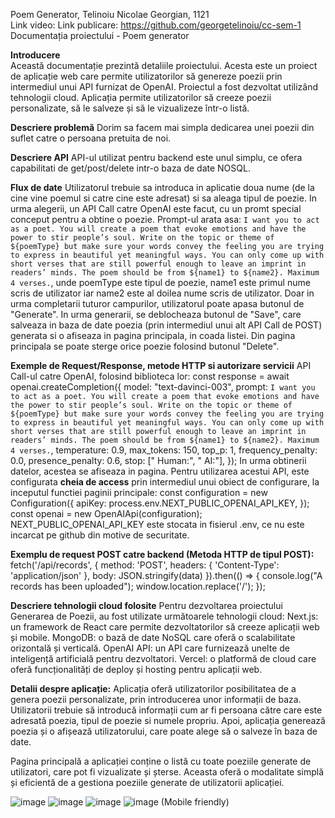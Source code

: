 Poem Generator, Telinoiu Nicolae Georgian, 1121<br />
Link video:
Link publicare: https://github.com/georgetelinoiu/cc-sem-1<br />
Documentația proiectului - Poem generator<br />

**Introducere**<br />
Această documentație prezintă detaliile proiectului. Acesta este un proiect de aplicație web care permite utilizatorilor să genereze poezii prin intermediul unui API furnizat de OpenAI. Proiectul a fost dezvoltat utilizând tehnologii cloud. Aplicația permite utilizatorilor să creeze poezii personalizate, să le salveze și să le vizualizeze într-o listă.

**Descriere problemă**
Dorim sa facem mai simpla dedicarea unei poezii din suflet catre o persoana pretuita de noi.

**Descriere API**
API-ul utilizat pentru backend este unul simplu, ce ofera capabilitati de get/post/delete intr-o baza de date NOSQL.

**Flux de date**
Utilizatorul trebuie sa introduca in aplicatie doua nume (de la cine vine poemul si catre cine este adresat) si sa aleaga tipul de poezie.
In urma alegerii, un API Call catre OpenAI este facut, cu un promt special conceput pentru a obtine o poezie.
Prompt-ul arata asa: `I want you to act as a poet. You will create a poem that evoke emotions and have the power to stir people’s soul. Write on the topic or theme of ${poemType} but make sure your words convey the feeling you are trying to express in beautiful yet meaningful ways. You can only come up with short verses that are still powerful enough to leave an imprint in readers’ minds. The poem should be from ${name1} to ${name2}. Maximum 4 verses.`, unde poemType este tipul de poezie, name1 este primul nume scris de utilizator iar name2 este al doilea nume scris de utilizator.
Doar in urma completarii tuturor campurilor, utilizatorul poate apasa butonul de "Generate".
In urma generarii, se deblocheaza butonul de "Save", care salveaza in baza de date poezia (prin intermediul unui alt API Call de POST) generata si o afiseaza in pagina principala, in coada listei.
Din pagina principala se poate sterge orice poezie folosind butonul "Delete".

**Exemple de Request/Response, metode HTTP si autorizare servicii**
API Call-ul catre OpenAI, folosind biblioteca lor:
const response = await openai.createCompletion({
			model: "text-davinci-003",
			prompt: `I want you to act as a poet. You will create a poem that evoke emotions and have the power to stir people’s soul. Write on the topic or theme of ${poemType} but make sure your words convey the feeling you are trying to express in beautiful yet meaningful ways. You can only come up with short verses that are still powerful enough to leave an imprint in readers’ minds. The poem should be from ${name1} to ${name2}. Maximum 4 verses.`,
			temperature: 0.9,
			max_tokens: 150,
			top_p: 1,
			frequency_penalty: 0.0,
			presence_penalty: 0.6,
			stop: [" Human:", " AI:"],
		});
In urma obtinerii datelor, acestea se afiseaza in pagina.
Pentru utilizarea acestui API, este configurata **cheia de access** prin intermediul unui obiect de configurare, la inceputul functiei paginii principale:
const configuration = new Configuration({
		apiKey: process.env.NEXT_PUBLIC_OPENAI_API_KEY,
	});
	const openai = new OpenAIApi(configuration);
NEXT_PUBLIC_OPENAI_API_KEY este stocata in fisierul .env, ce nu este incarcat pe github din motive de securitate.

**Exemplu de request POST catre backend (Metoda HTTP de tipul POST):**
fetch('/api/records', {
				method: 'POST',
				headers: {
					'Content-Type': 'application/json'
				},
				body: JSON.stringify(data)
			}).then(() => {
				console.log("A records has been uploaded");
				window.location.replace('/');
			});

**Descriere tehnologii cloud folosite**
Pentru dezvoltarea proiectului Generarea de Poezii, au fost utilizate următoarele tehnologii cloud:
Next.js: un framework de React care permite dezvoltatorilor să creeze aplicații web și mobile.
MongoDB: o bază de date NoSQL care oferă o scalabilitate orizontală și verticală.
OpenAI API: un API care furnizează unelte de inteligență artificială pentru dezvoltatori.
Vercel: o platformă de cloud care oferă funcționalități de deploy și hosting pentru aplicații web.

**Detalii despre aplicație:**
Aplicația oferă utilizatorilor posibilitatea de a genera poezii personalizate, prin introducerea unor informații de baza. Utilizatorii trebuie să introducă informații cum ar fi persoana către care este adresată poezia, tipul de poezie si numele propriu. Apoi, aplicația generează poezia și o afișează utilizatorului, care poate alege să o salveze în baza de date.

Pagina principală a aplicației conține o listă cu toate poeziile generate de utilizatori, care pot fi vizualizate și șterse. Aceasta oferă o modalitate simplă și eficientă de a gestiona poeziile generate de utilizatorii aplicației.

![image](https://user-images.githubusercontent.com/81044083/236695204-c66ba181-5f1f-4b0b-8b62-000ce96d3f9a.png)
![image](https://user-images.githubusercontent.com/81044083/236695211-b6ccfd90-1cdf-4df5-9bb3-e2249cb1553d.png)
![image](https://user-images.githubusercontent.com/81044083/236695241-31dfb3d6-8681-46d3-a6de-de24e441c80a.png)
![image](https://user-images.githubusercontent.com/81044083/236695265-8d04dc7a-fa59-4c14-91c3-042ab8201caf.png)
(Mobile friendly)
